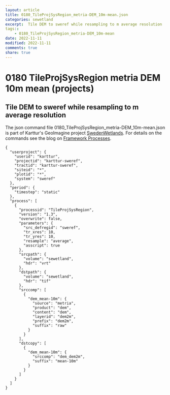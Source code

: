 ```yaml
---
layout: article
title: 0180_TileProjSysRegion_metria-DEM_10m-mean.json
categories: sewetland
excerpt:  Tile DEM to sweref while resampling to m average resolution 
tags:: 
    - 0180_TileProjSysRegion_metria-DEM_10m-mean
date: 2022-11-11
modified: 2022-11-11
comments: true
share: true
---
```


# 0180 TileProjSysRegion metria DEM 10m mean (projects)

##  Tile DEM to sweref while resampling to m average resolution 

The json command file <span class='file'>0180_TileProjSysRegion_metria-DEM_10m-mean.json</span> is part of Karttur's GeoImagine project [<span class='project'>SwedenWetlands</span>](https://karttur.github.io/geoimagine03-proj-wetland-se/index.html). For details on the commands see the blog on [Framework Processes](https://karttur.github.io/geoimagine03-docs-procpack/).

```
{
  "userproject": {
    "userid": "karttur",
    "projectid": "karttur-sweref",
    "tractid": "karttur-sweref",
    "siteid": "*",
    "plotid": "*",
    "system": "sweref"
  },
  "period": {
    "timestep": "static"
  },
  "process": [
    {
      "processid": "TileProjSysRegion",
      "version": "1.3",
      "overwrite": false,
      "parameters": {
        "src_defregid": "sweref",
        "tr_xres": 10,
        "tr_yres": 10,
        "resample": "average",
        "asscript": true
      },
      "srcpath": {
        "volume": "sewetland",
        "hdr": "vrt"
      },
      "dstpath": {
        "volume": "sewetland",
        "hdr": "tif"
      },
      "srccomp": [
        {
          "dem_mean-10m": {
            "source": "metria",
            "product": "dem",
            "content": "dem",
            "layerid": "dem2m",
            "prefix": "dem2m",
            "suffix": "raw"
          }
        }
      ],
      "dstcopy": [
        {
          "dem_mean-10m": {
            "srccomp": "dem_dem2m",
            "suffix": "mean-10m"
          }
        }
      ]
    }
  ]
}
```
